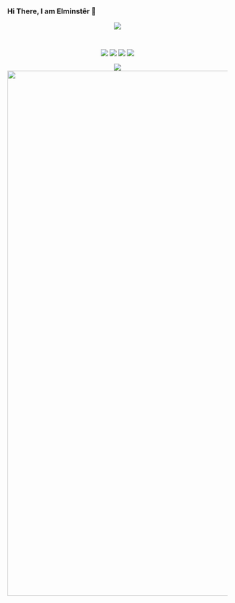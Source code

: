 ### Hi There, I am Elminstêr 👋


<p align="center">
  <img src="https://count.getloli.com/get/@Elminstêrxld?theme=rule34" />
</p>


<br />
<p align="center">
 <a href="https://discord.com/users/80825974026928128" target"blank_"><img src="https://img.shields.io/badge/Discord%20-7289DA.svg?&style=for-the-badge&logo=discord&logoColor=white"></a>
  <a href="https://www.github.com/Elminsterxld" target"blank_"><img src="https://img.shields.io/badge/GitHub%20-191717.svg?&style=for-the-badge&logo=github&logoColor=white"></a>
  <a href="https://open.spotify.com/artist/4suy2HjrA8gjyjjTyHwLYX" target"blank_"><img src="https://img.shields.io/badge/Spotify%20-1ed760.svg?&style=for-the-badge&logo=spotify&logoColor=white"></a>
 <a href="https://www.instagram.com/elminsterxld" target"blank_"><img src="https://img.shields.io/badge/INSTAGRAM%20-DC3175.svg?&style=for-the-badge&logo=instagram&logoColor=white"></a>
 


  <p align="center">
  <div align="center"><img src="https://discord.c99.nl/widget/theme-4/80825974026928128.png"></div>
  

<div><img src="https://github-profile-trophy.vercel.app/?username=Elminsterxld&theme=dracula" width="1200"></div></p>

<br>

<br />
  
